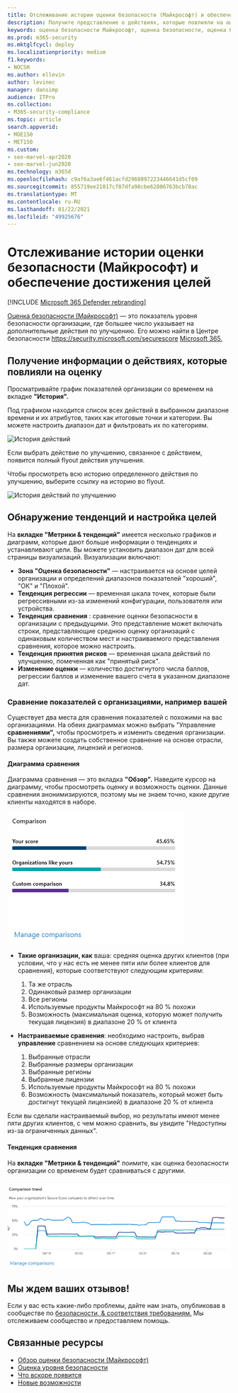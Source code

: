 ```yaml
---
title: Отслеживание истории оценки безопасности (Майкрософт) и обеспечение достижения целей
description: Получите представление о действиях, которые повлияли на оценку безопасности (Майкрософт). Обнаружение тенденций и настройка целей.
keywords: оценка безопасности Майкрософт, оценка безопасности, оценка безопасности Office 365, оценка безопасности Майкрософт, Центр безопасности Microsoft 365, действия по улучшению
ms.prod: m365-security
ms.mktglfcycl: deploy
ms.localizationpriority: medium
f1.keywords:
- NOCSH
ms.author: ellevin
author: levinec
manager: dansimp
audience: ITPro
ms.collection:
- M365-security-compliance
ms.topic: article
search.appverid:
- MOE150
- MET150
ms.custom:
- seo-marvel-apr2020
- seo-marvel-jun2020
ms.technology: m365d
ms.openlocfilehash: c9af6a3ae6f461acfd2968897223446641d5cf09
ms.sourcegitcommit: 855719ee21017cf87dfa98cbe62806763bcb78ac
ms.translationtype: MT
ms.contentlocale: ru-RU
ms.lasthandoff: 01/22/2021
ms.locfileid: "49925676"
---
```

# <a name="track-your-microsoft-secure-score-history-and-meet-goals"></a>Отслеживание истории оценки безопасности (Майкрософт) и обеспечение достижения целей

[!INCLUDE [Microsoft 365 Defender rebranding](../includes/microsoft-defender.md)]

[Оценка безопасности (Майкрософт)](microsoft-secure-score.md) — это показатель уровня безопасности организации, где большее число указывает на дополнительные действия по улучшению. Его можно найти в Центре безопасности https://security.microsoft.com/securescore [Microsoft 365.](overview-security-center.md)

## <a name="gain-insights-into-activity-that-has-affected-your-score"></a>Получение информации о действиях, которые повлияли на оценку

Просматривайте график показателей организации со временем на вкладке **"История".**

Под графиком находится список всех действий в выбранном диапазоне времени и их атрибутов, таких как итоговые точки и категории. Вы можете настроить диапазон дат и фильтровать их по категориям.

![История действий](../../media/secure-score/secure-score-history-activity.png)

Если выбрать действие по улучшению, связанное с действием, появится полный flyout действия улучшения.

Чтобы просмотреть всю историю определенного действия по улучшению, выберите ссылку на историю во flyout.

![История действий по улучшению](../../media/secure-score/secure-score-history-flyout.png)

## <a name="discover-trends-and-set-goals"></a>Обнаружение тенденций и настройка целей

На **вкладке "Метрики & тенденций"** имеется несколько графиков и диаграмм, которые дают больше информации о тенденциях и устанавливают цели. Вы можете установить диапазон дат для всей страницы визуализаций. Визуализации включают:

* **Зона "Оценка безопасности"** — настраивается на основе целей организации и определений диапазонов показателей "хороший", "ОК" и "Плохой".
* **Тенденция регрессии** — временная шкала точек, которые были регрессивными из-за изменений конфигурации, пользователя или устройства.  
* **Тенденция сравнения** : сравнение оценки безопасности в организации с предыдущими. Это представление может включать строки, представляющие среднюю оценку организаций с одинаковым количеством мест и настраиваемого представления сравнения, которое можно настроить.
* **Тенденция принятия рисков** — временная шкала действий по улучшению, помеченная как "принятый риск".
* **Изменение оценки** — количество достигнутого числа баллов, регрессии баллов и изменение вашего счета в указанном диапазоне дат.

### <a name="compare-your-score-to-organizations-like-yours"></a>Сравнение показателей с организациями, например вашей

Существует два места для сравнения показателей с похожими на вас организациями. На обеих диаграммах можно выбрать "Управление **сравнениями",** чтобы просмотреть и изменить сведения организации. Вы также можете создать собственное сравнение на основе отрасли, размера организации, лицензий и регионов.

#### <a name="comparison-bar-chart"></a>Диаграмма сравнения

Диаграмма сравнения — это вкладка **"Обзор".** Наведите курсор на диаграмму, чтобы просмотреть оценку и возможность оценки. Данные сравнения анонимизируются, поэтому мы не знаем точно, какие другие клиенты находятся в наборе.

![Диаграмма результатов аналогичной организации](../../media/secure-score/secure-score-comparison-bar.png)

- **Такие организации, как** ваша: средняя оценка других клиентов (при условии, что у нас есть не менее пяти или более клиентов для сравнения), которые соответствуют следующим критериям:
    1. Та же отрасль
    2. Одинаковый размер организации
    3. Все регионы
    4. Используемые продукты Майкрософт на 80 % похожи
    5. Возможность (максимальная оценка, которую может получить текущая лицензия) в диапазоне 20 % от клиента

- **Настраиваемые сравнения**: необходимо настроить, выбрав **управление** сравнением на основе следующих критериев:
    1. Выбранные отрасли
    2. Выбранные размеры организации
    3. Выбранные регионы
    4. Выбранные лицензии
    5. Используемые продукты Майкрософт на 80 % похожи
    6. Возможность (максимальный показатель, который может быть достигнут текущей лицензией) в диапазоне 20 % от клиента

Если вы сделали настраиваемый выбор, но результаты имеют менее пяти других клиентов, с чем можно сравнить, вы увидите "Недоступны из-за ограниченных данных".

#### <a name="comparison-trend"></a>Тенденция сравнения

На **вкладке "Метрики & тенденций"** поимите, как оценка безопасности организации со временем будет сравниваться с другими.

![График результатов аналогичной организации со временем](../../media/secure-score/secure-score-comparison-trend.png)

## <a name="we-want-to-hear-from-you"></a>Мы ждем ваших отзывов!

Если у вас есть какие-либо проблемы, дайте нам знать, опубликовав в сообществе по [безопасности, & соответствия требованиям.](https://techcommunity.microsoft.com/t5/Security-Privacy-Compliance/bd-p/security_privacy) Мы отслеживаем сообщество и предоставляем помощь.

## <a name="related-resources"></a>Связанные ресурсы

- [Обзор оценки безопасности (Майкрософт)](microsoft-secure-score.md)
- [Оценка уровня безопасности](microsoft-secure-score-improvement-actions.md)
- [Что вскоре появится](microsoft-secure-score-whats-coming.md)
- [Новые возможности](microsoft-secure-score-whats-new.md)
